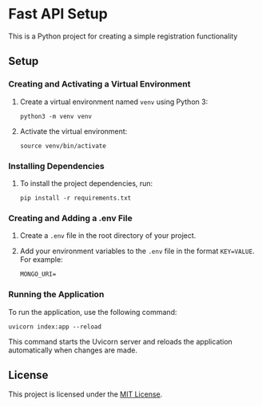 # Fast API Setup

This is a Python project for creating a simple registration functionality

## Setup

### Creating and Activating a Virtual Environment

1. Create a virtual environment named `venv` using Python 3:

   ```
   python3 -m venv venv
   ```

2. Activate the virtual environment:

   ```
   source venv/bin/activate
   ```

### Installing Dependencies

1. To install the project dependencies, run:

   ```
   pip install -r requirements.txt
   ```

### Creating and Adding a .env File

1. Create a `.env` file in the root directory of your project.

2. Add your environment variables to the `.env` file in the format `KEY=VALUE`. For example:

   ```
   MONGO_URI=
   ```

### Running the Application

To run the application, use the following command:

    uvicorn index:app --reload

This command starts the Uvicorn server and reloads the application automatically when changes are made.

## License

This project is licensed under the [MIT License](LICENSE).
